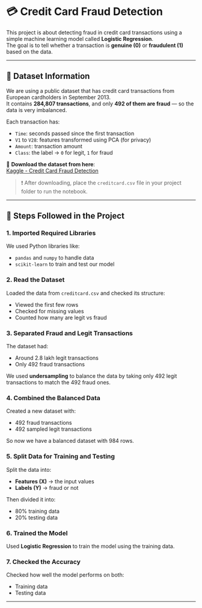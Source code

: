 # 💳 Credit Card Fraud Detection

This project is about detecting fraud in credit card transactions using a simple machine learning model called **Logistic Regression**.  
The goal is to tell whether a transaction is **genuine (0)** or **fraudulent (1)** based on the data.

---

## 📁 Dataset Information

We are using a public dataset that has credit card transactions from European cardholders in September 2013.  
It contains **284,807 transactions**, and only **492 of them are fraud** — so the data is very imbalanced.

Each transaction has:

- `Time`: seconds passed since the first transaction  
- `V1` to `V28`: features transformed using PCA (for privacy)  
- `Amount`: transaction amount  
- `Class`: the label → `0` for legit, `1` for fraud

🔗 **Download the dataset from here**:  
[Kaggle - Credit Card Fraud Detection](https://www.kaggle.com/datasets/mlg-ulb/creditcardfraud)

> ❗ After downloading, place the `creditcard.csv` file in your project folder to run the notebook.

---

## 📝 Steps Followed in the Project

### 1. **Imported Required Libraries**
We used Python libraries like:
- `pandas` and `numpy` to handle data
- `scikit-learn` to train and test our model

### 2. **Read the Dataset**
Loaded the data from `creditcard.csv` and checked its structure:
- Viewed the first few rows
- Checked for missing values
- Counted how many are legit vs fraud

### 3. **Separated Fraud and Legit Transactions**
The dataset had:
- Around 2.8 lakh legit transactions  
- Only 492 fraud transactions

We used **undersampling** to balance the data by taking only 492 legit transactions to match the 492 fraud ones.

### 4. **Combined the Balanced Data**
Created a new dataset with:
- 492 fraud transactions  
- 492 sampled legit transactions

So now we have a balanced dataset with 984 rows.

### 5. **Split Data for Training and Testing**
Split the data into:
- **Features (X)** → the input values
- **Labels (Y)** → fraud or not

Then divided it into:
- 80% training data  
- 20% testing data

### 6. **Trained the Model**
Used **Logistic Regression** to train the model using the training data.

### 7. **Checked the Accuracy**
Checked how well the model performs on both:
- Training data
- Testing data

---
